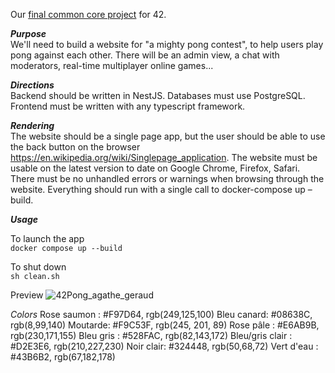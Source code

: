 Our [final common core project](https://cdn.intra.42.fr/pdf/pdf/31816/en.subject.pdf) for 42.

*__Purpose__*  
We'll need to build a website for "a mighty pong contest", to help users play pong against each other. There will be an admin view, a chat with moderators, real-time multiplayer online games...

*__Directions__*  
Backend should be written in NestJS. Databases must use PostgreSQL. Frontend must be written with any typescript framework.

*__Rendering__*  
The website should be a single page app, but the user should be able to use the back button on the browser https://en.wikipedia.org/wiki/Singlepage_application. The website must be usable on the latest version to date on Google Chrome, Firefox, Safari. There must be no unhandled errors or warnings when browsing through the website. Everything should run with a single call to docker-compose up –build.

*__Usage__*

To launch the app  
`docker compose up --build`  

To shut down  
`sh clean.sh`

Preview
![42Pong_agathe_geraud](https://user-images.githubusercontent.com/56353386/154440050-27dc19f1-3105-4060-a996-b01cbee4bf9d.png)

*Colors*
Rose saumon : #F97D64, rgb(249,125,100)
Bleu canard: #08638C, rgb(8,99,140)
Moutarde: #F9C53F, rgb(245, 201, 89)
Rose pâle : #E6AB9B, rgb(230,171,155)
Bleu gris : #528FAC, rgb(82,143,172)
Bleu/gris clair : #D2E3E6, rgb(210,227,230)
Noir clair: #324448, rgb(50,68,72)
Vert d'eau : #43B6B2, rgb(67,182,178)
